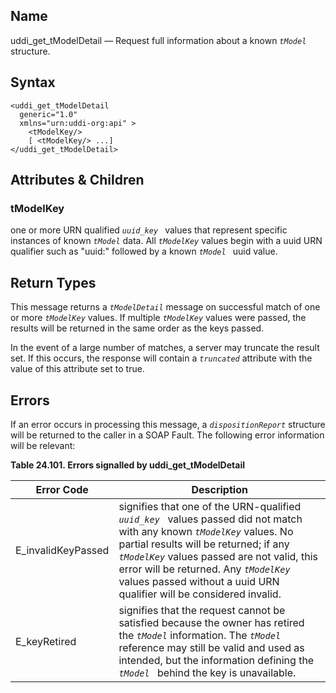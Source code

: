 <div id="me_uddi_get_tmodeldetail" class="refentry">

<div class="titlepage">

</div>

<div class="refnamediv">

## Name

uddi_get_tModelDetail — Request full information about a known
*`tModel `* structure.

</div>

<div id="syntax_uddi_get_tmodeldetail_01" class="refsect1">

## Syntax

``` screen
<uddi_get_tModelDetail
  generic="1.0"
  xmlns="urn:uddi-org:api" >
    <tModelKey/>
    [ <tModelKey/> ...]
</uddi_get_tModelDetail>
```

</div>

<div id="params_uddi_get_tmodeldetail_01" class="refsect1">

## Attributes & Children

<div id="id115419" class="refsect2">

### tModelKey

one or more URN qualified *`uuid_key `* values that represent specific
instances of known *`tModel`* data. All *`tModelKey`* values begin with
a uuid URN qualifier such as "uuid:" followed by a known *`tModel `*
uuid value.

</div>

</div>

<div id="ret_uddi_get_tmodeldetail_01" class="refsect1">

## Return Types

This message returns a *`tModelDetail`* message on successful match of
one or more *`tModelKey`* values. If multiple *`tModelKey`* values were
passed, the results will be returned in the same order as the keys
passed.

In the event of a large number of matches, a server may truncate the
result set. If this occurs, the response will contain a *`truncated`*
attribute with the value of this attribute set to true.

</div>

<div id="errors_uddi_get_tmodeldetail_01" class="refsect1">

## Errors

If an error occurs in processing this message, a *`dispositionReport`*
structure will be returned to the caller in a SOAP Fault. The following
error information will be relevant:

<div id="id115438" class="table">

**Table 24.101. Errors signalled by uddi_get_tModelDetail**

<div class="table-contents">

| Error Code                                         | Description                                                                                                                                                                                                                                                                                                                         |
|----------------------------------------------------|-------------------------------------------------------------------------------------------------------------------------------------------------------------------------------------------------------------------------------------------------------------------------------------------------------------------------------------|
| <span class="errorcode">E_invalidKeyPassed </span> | signifies that one of the URN-qualified *`uuid_key `* values passed did not match with any known *`tModelKey`* values. No partial results will be returned; if any *`tModelKey`* values passed are not valid, this error will be returned. Any *`tModelKey`* values passed without a uuid URN qualifier will be considered invalid. |
| <span class="errorcode">E_keyRetired </span>       | signifies that the request cannot be satisfied because the owner has retired the *`tModel`* information. The *`tModel`* reference may still be valid and used as intended, but the information defining the *`tModel `* behind the key is unavailable.                                                                              |

</div>

</div>

  

</div>

</div>
